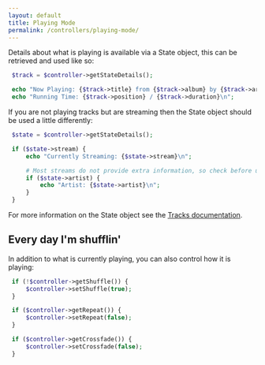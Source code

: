 ```yaml
---
layout: default
title: Playing Mode
permalink: /controllers/playing-mode/
---
```


Details about what is playing is available via a State object, this can be retrieved and used like so:

~~~php
 $track = $controller->getStateDetails();

 echo "Now Playing: {$track->title} from {$track->album} by {$track->artist}\n";
 echo "Running Time: {$track->position} / {$track->duration}\n";
~~~


If you are not playing tracks but are streaming then the State object should be used a little differently:

~~~php
 $state = $controller->getStateDetails();

 if ($state->stream) {
     echo "Currently Streaming: {$state->stream}\n";

     # Most streams do not provide extra information, so check before using
     if ($state->artist) {
         echo "Artist: {$state->artist}\n";
     }
 }
~~~
<p class="message-info">For more information on the State object see the <a href='../../usage/tracks/#state-details'>Tracks documentation</a>.</p>



## Every day I'm shufflin'

In addition to what is currently playing, you can also control how it is playing:

~~~php
 if (!$controller->getShuffle()) {
     $controller->setShuffle(true);
 }
~~~

~~~php
 if ($controller->getRepeat()) {
     $controller->setRepeat(false);
 }
~~~

~~~php
 if ($controller->getCrossfade()) {
     $controller->setCrossfade(false);
 }
~~~

